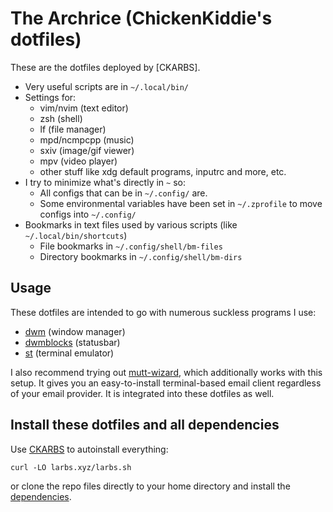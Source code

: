 # The Archrice (ChickenKiddie's dotfiles)

These are the dotfiles deployed by [CKARBS].

- Very useful scripts are in `~/.local/bin/`
- Settings for:
	- vim/nvim (text editor)
	- zsh (shell)
	- lf (file manager)
	- mpd/ncmpcpp (music)
	- sxiv (image/gif viewer)
	- mpv (video player)
	- other stuff like xdg default programs, inputrc and more, etc.
- I try to minimize what's directly in `~` so:
	- All configs that can be in `~/.config/` are.
	- Some environmental variables have been set in `~/.zprofile` to move configs into `~/.config/`
- Bookmarks in text files used by various scripts (like `~/.local/bin/shortcuts`)
	- File bookmarks in `~/.config/shell/bm-files`
	- Directory bookmarks in `~/.config/shell/bm-dirs`

## Usage

These dotfiles are intended to go with numerous suckless programs I use:

- [dwm](https://github.com/lukesmithxyz/dwm) (window manager)
- [dwmblocks](https://github.com/lukesmithxyz/dwmblocks) (statusbar)
- [st](https://github.com/lukesmithxyz/st) (terminal emulator)

I also recommend trying out
[mutt-wizard](https://github.com/lukesmithxyz/mutt-wizard), which additionally
works with this setup. It gives you an easy-to-install terminal-based email
client regardless of your email provider. It is integrated into these dotfiles
as well.

## Install these dotfiles and all dependencies

Use [CKARBS](https://larbs.xyz) to autoinstall everything:

```
curl -LO larbs.xyz/larbs.sh
```

or clone the repo files directly to your home directory and install the
[dependencies](https://github.com/ChickenKiddie/CKARBS/blob/master/progs.csv).
